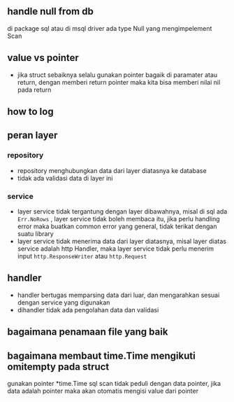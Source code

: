 ## handle null from db

di package sql atau di msql driver ada type Null yang mengimpelement Scan

## value vs pointer

- jika struct sebaiknya selalu gunakan pointer bagaik di paramater atau return, dengan memberi return pointer maka kita bisa memberi nilai nil pada return

## how to log

## peran layer

### repository

- repository menghubungkan data dari layer diatasnya ke database
- tidak ada validasi data di layer ini

### service

- layer service tidak tergantung dengan layer dibawahnya, misal di sql ada `Err.NoRows` , layer service tidak boleh membaca itu, jika perlu handling error maka buatkan common error yang general, tidak terikat dengan suatu library
- layer service tidak menerima data dari layer diatasnya, misal layer diatas service adalah http Handler, maka layer service tidak perlu menerim input `http.ResponseWriter` atau `http.Request`

## handler

- handler bertugas memparsing data dari luar, dan mengarahkan sesuai dengan service yang digunakan
- dihandler tidak ada pengolahan data dan validasi

## bagaimana penamaan file yang baik

## bagaimana membaut time.Time mengikuti omitempty pada struct

gunakan pointer *time.Time sql scan tidak peduli dengan data pointer, jika data adalah pointer maka akan otomatis mengisi value dari pointer
